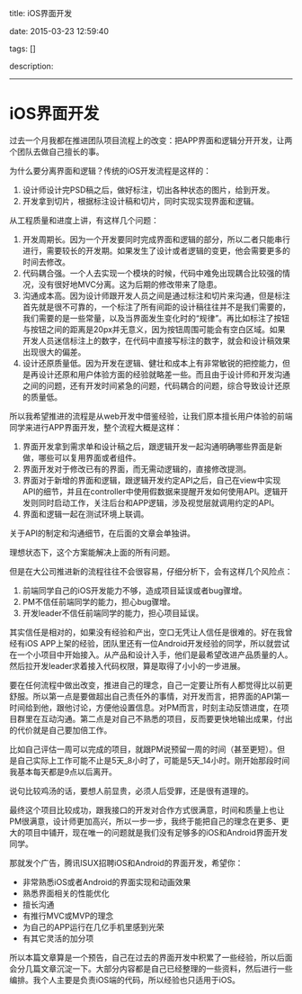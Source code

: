 title: iOS界面开发

date: 2015-03-23 12:59:40

tags: []

description: 

---
# iOS界面开发

过去一个月我都在推进团队项目流程上的改变：把APP界面和逻辑分开开发，让两个团队去做自己擅长的事。

为什么要分离界面和逻辑？传统的iOS开发流程是这样的：

  1. 设计师设计完PSD稿之后，做好标注，切出各种状态的图片，给到开发。
  2. 开发拿到切片，根据标注设计稿和切片，同时实现实现界面和逻辑。

从工程质量和进度上讲，有这样几个问题：

  1. 开发周期长。因为一个开发要同时完成界面和逻辑的部分，所以二者只能串行进行，需要较长的开发期。如果发生了设计或者逻辑的变更，他会需要更多的时间去修改。
  2. 代码耦合强。一个人去实现一个模块的时候，代码中难免出现耦合比较强的情况，没有很好地MVC分离。这为后期的修改带来了隐患。
  3. 沟通成本高。因为设计师跟开发人员之间是通过标注和切片来沟通，但是标注首先就是很不可靠的，一个标注了所有间距的设计稿往往并不是我们需要的，我们需要的是一些常量，以及当界面发生变化时的“规律”。再比如标注了按钮与按钮之间的距离是20px并无意义，因为按钮周围可能会有空白区域。如果开发人员迷信标注上的数字，在代码中直接写标注的数字，就会和设计稿效果出现很大的偏差。
  4. 设计还原质量低。因为开发在逻辑、健壮和成本上有非常敏锐的把控能力，但是再设计还原和用户体验方面的经验就略差一些。而且由于设计师和开发沟通之间的问题，还有开发时间紧急的问题，代码耦合的问题，综合导致设计还原的质量低。

所以我希望推进的流程是从web开发中借鉴经验，让我们原本擅长用户体验的前端同学来进行APP界面开发，整个流程大概是这样：

  1. 界面开发拿到需求单和设计稿之后，跟逻辑开发一起沟通明确哪些界面是新做，哪些可以复用界面或者组件。
  2. 界面开发对于修改已有的界面，而无需动逻辑的，直接修改提测。
  3. 界面对于新增的界面和逻辑，跟逻辑开发约定API之后，自己在view中实现API的细节，并且在controller中使用假数据来提醒开发如何使用API。逻辑开发则同时启动工作，关注后台和APP逻辑，涉及视觉层就调用约定的API。
  4. 界面和逻辑一起在测试环境上联调。

关于API的制定和沟通细节，在后面的文章会单独讲。

理想状态下，这个方案能解决上面的所有问题。

但是在大公司推进新的流程往往不会很容易，仔细分析下，会有这样几个风险点：

  1. 前端同学自己的iOS开发能力不够，造成项目延误或者bug骤增。
  2. PM不信任前端同学的能力，担心bug骤增。
  3. 开发leader不信任前端同学的能力，担心项目延误。

其实信任是相对的，如果没有经验和产出，空口无凭让人信任是很难的。好在我曾经有iOS APP上架的经验，团队里还有一位Android开发经验的同学，所以就尝试在一个小项目中开始接入。从产品和设计入手，他们是最希望改进产品质量的人。然后拉开发leader求着接入代码权限，算是取得了小小的一步进展。

要在任何流程中做出改变，推进自己的理念，自己一定要让所有人都觉得比以前更舒服。所以第一点是要做超出自己责任外的事情，对开发而言，把界面的API第一时间给到他，跟他讨论，方便他设置信息。对PM而言，时刻主动反馈进度，在项目群里在互动沟通。第二点是对自己不熟悉的项目，反而要更快地输出成果，付出的代价就是自己要加倍工作。

比如自己评估一周可以完成的项目，就跟PM说预留一周的时间（甚至更短）。但是自己实际上工作可能不止是5天_8小时了，可能是5天_14小时。刚开始那段时间我基本每天都是9点以后离开。

说句比较鸡汤的话，要想人前显贵，必须人后受罪，还是很有道理的。

最终这个项目比较成功，跟我接口的开发对合作方式很满意，时间和质量上也让PM很满意，设计师更加高兴，所以一步一步，我终于能把自己的理念在更多、更大的项目中铺开，现在唯一的问题就是我们没有足够多的iOS和Android界面开发同学。

那就发个广告，腾讯ISUX招聘iOS和Android的界面开发，希望你：

  * 非常熟悉iOS或者Android的界面实现和动画效果
  * 熟悉界面相关的性能优化
  * 擅长沟通
  * 有推行MVC或MVP的理念
  * 为自己的APP运行在几亿手机里感到光荣
  * 有其它灵活的加分项

所以本篇文章算是一个预告，自己在过去的界面开发中积累了一些经验，所以后面会分几篇文章沉淀一下。大部分内容都是自己已经整理的一些资料，然后进行一些编排。我个人主要是负责iOS端的代码，所以经验也只适用于iOS。
